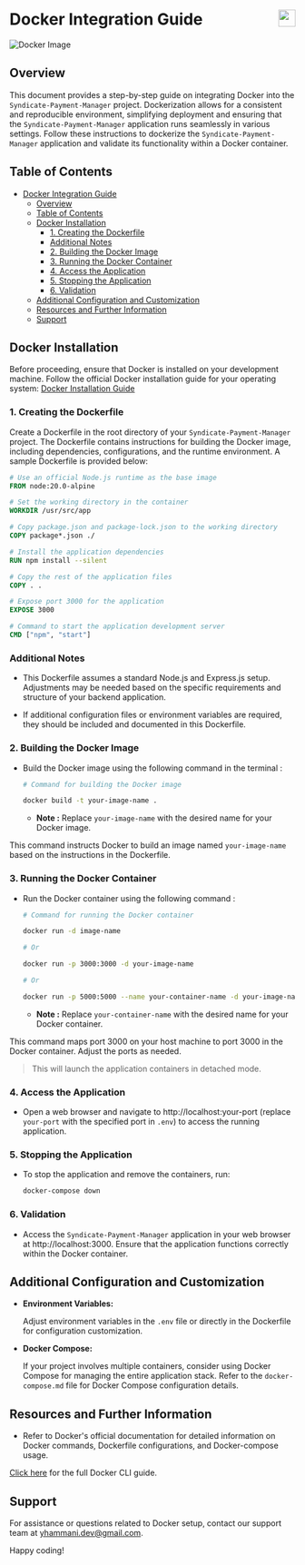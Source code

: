 # Docker Integration Guide <img src="https://khanh.website/wp-content/uploads/2020/06/dockerfile.png" width="30" align="right">

![Docker Image](https://www.linode.com/docs/guides/how-to-use-dockerfiles/how-to-use-dockerfile.png)

## Overview

This document provides a step-by-step guide on integrating Docker into the `Syndicate-Payment-Manager` project. Dockerization allows for a consistent and reproducible environment, simplifying deployment and ensuring that the `Syndicate-Payment-Manager` application runs seamlessly in various settings. Follow these instructions to dockerize the `Syndicate-Payment-Manager` application and validate its functionality within a Docker container.

## Table of Contents

- [Docker Integration Guide ](#docker-integration-guide-)
  - [Overview](#overview)
  - [Table of Contents](#table-of-contents)
  - [Docker Installation](#docker-installation)
    - [1. Creating the Dockerfile](#1-creating-the-dockerfile)
    - [Additional Notes](#additional-notes)
    - [2. Building the Docker Image](#2-building-the-docker-image)
    - [3. Running the Docker Container](#3-running-the-docker-container)
    - [4. Access the Application](#4-access-the-application)
    - [5. Stopping the Application](#5-stopping-the-application)
    - [6. Validation](#6-validation)
  - [Additional Configuration and Customization](#additional-configuration-and-customization)
  - [Resources and Further Information](#resources-and-further-information)
  - [Support](#support)

## Docker Installation

Before proceeding, ensure that Docker is installed on your development machine. Follow the official Docker installation guide for your operating system: [Docker Installation Guide](https://docs.docker.com/get-docker/)

### 1. Creating the Dockerfile

Create a Dockerfile in the root directory of your `Syndicate-Payment-Manager` project. The Dockerfile contains instructions for building the Docker image, including dependencies, configurations, and the runtime environment. A sample Dockerfile is provided below:

```Dockerfile
# Use an official Node.js runtime as the base image
FROM node:20.0-alpine

# Set the working directory in the container
WORKDIR /usr/src/app

# Copy package.json and package-lock.json to the working directory
COPY package*.json ./

# Install the application dependencies
RUN npm install --silent

# Copy the rest of the application files
COPY . .

# Expose port 3000 for the application
EXPOSE 3000

# Command to start the application development server
CMD ["npm", "start"]
```

### Additional Notes

- This Dockerfile assumes a standard Node.js and Express.js setup. Adjustments may be needed based on the specific requirements and structure of your backend application.

- If additional configuration files or environment variables are required, they should be included and documented in this Dockerfile.

### 2. Building the Docker Image

- Build the Docker image using the following command in the terminal :

    ```bash
    # Command for building the Docker image

    docker build -t your-image-name .
    ```

  - **Note :**  Replace `your-image-name` with the desired name for your Docker image.

This command instructs Docker to build an image named `your-image-name` based on the instructions in the Dockerfile.

### 3. Running the Docker Container

- Run the Docker container using the following command :

    ```bash
    # Command for running the Docker container

    docker run -d image-name

    # Or

    docker run -p 3000:3000 -d your-image-name

    # Or

    docker run -p 5000:5000 --name your-container-name -d your-image-name
    ```

  - **Note :**  Replace `your-container-name` with the desired name for your Docker container.

This command maps port 3000 on your host machine to port 3000 in the Docker container. Adjust the ports as needed.

> This will launch the application containers in detached mode.

### 4. Access the Application

- Open a web browser and navigate to http://localhost:your-port (replace `your-port` with the specified port in `.env`) to access the running application.

### 5. Stopping the Application

- To stop the application and remove the containers, run:

    ```bash
    docker-compose down
    ```

### 6. Validation

- Access the `Syndicate-Payment-Manager` application in your web browser at http://localhost:3000. Ensure that the application functions correctly within the Docker container.

## Additional Configuration and Customization

- **Environment Variables:**

    Adjust environment variables in the `.env` file or directly in the Dockerfile for configuration customization.

- **Docker Compose:**

    If your project involves multiple containers, consider using Docker Compose for managing the entire application stack. Refer to the `docker-compose.md` file for Docker Compose configuration details.

## Resources and Further Information

- Refer to Docker's official documentation for detailed information on Docker commands, Dockerfile configurations, and Docker-compose usage.

[Click here](./Docker_Setup_Guide.md#docker-cli-commands) for the full Docker CLI guide.

## Support

For assistance or questions related to Docker setup, contact our support team at [yhammani.dev@gmail.com](mailto:yhammani.dev@gmail.com).

Happy coding!